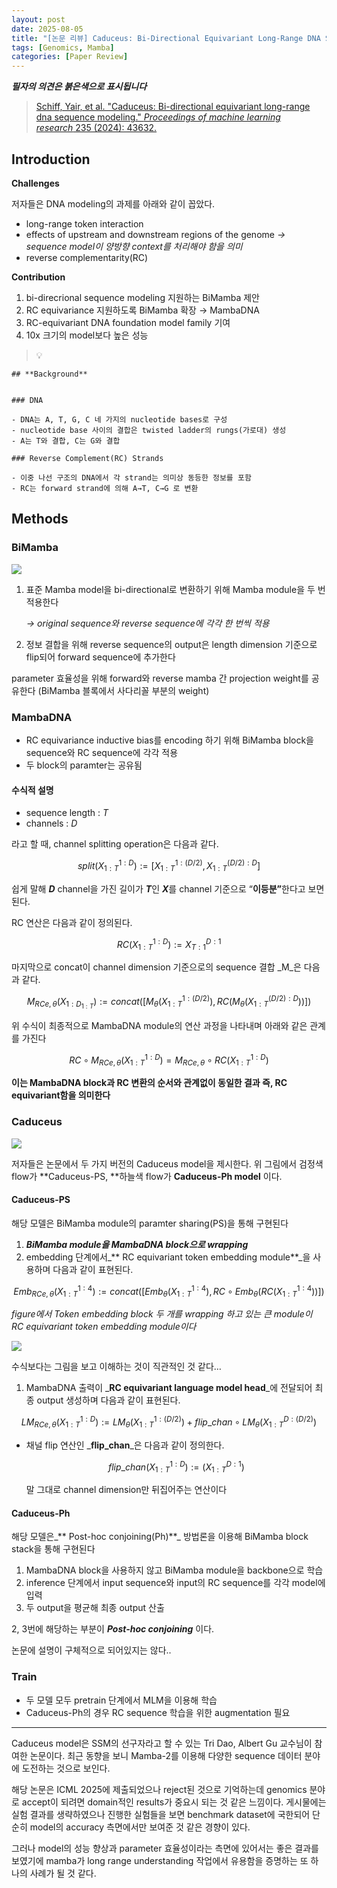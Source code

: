 ```yaml
---
layout: post
date: 2025-08-05
title: "[논문 리뷰] Caduceus: Bi-Directional Equivariant Long-Range DNA Sequence Modeling"
tags: [Genomics, Mamba]
categories: [Paper Review]
---
```


<span class="notion-red">_**필자의 의견은 붉은색으로 표시됩니다**_</span>


> [Schiff, Yair, et al. "Caduceus: Bi-directional equivariant long-range dna sequence modeling." ](https://pmc.ncbi.nlm.nih.gov/articles/PMC12189541/)[_Proceedings of machine learning research_](https://pmc.ncbi.nlm.nih.gov/articles/PMC12189541/)[ 235 (2024): 43632.](https://pmc.ncbi.nlm.nih.gov/articles/PMC12189541/)



## Introduction


**Challenges**


저자들은 DNA modeling의 과제를 아래와 같이 꼽았다.

- long-range token interaction
- effects of upstream and downstream regions of the genome 
_→ sequence model이 양방향 context를 처리해야 함을 의미_
- reverse complementarity(RC)

**Contribution**

1. bi-direcrional sequence modeling 지원하는 BiMamba 제안
1. RC equivariance 지원하도록 BiMamba 확장 → MambaDNA
1. RC-equivariant DNA foundation model family 기여
1. 10x 크기의 model보다 높은 성능

> 💡 


	## **Background**


	### DNA

	- DNA는 A, T, G, C 네 가지의 nucleotide bases로 구성
	- nucleotide base 사이의 결합은 twisted ladder의 rungs(가로대) 생성
	- A는 T와 결합, C는 G와 결합

	### Reverse Complement(RC) Strands

	- 이중 나선 구조의 DNA에서 각 strand는 의미상 동등한 정보를 포함
	- RC는 forward strand에 의해 A→T, C→G 로 변환


## Methods



### BiMamba


![](https://prod-files-secure.s3.us-west-2.amazonaws.com/542b861c-36a8-4051-84e5-8804b6728dba/2c247d59-7815-4980-99f0-8f0d21f445a7/image.png?X-Amz-Algorithm=AWS4-HMAC-SHA256&X-Amz-Content-Sha256=UNSIGNED-PAYLOAD&X-Amz-Credential=ASIAZI2LB466R6KQBMAP%2F20250821%2Fus-west-2%2Fs3%2Faws4_request&X-Amz-Date=20250821T080131Z&X-Amz-Expires=3600&X-Amz-Security-Token=IQoJb3JpZ2luX2VjEKD%2F%2F%2F%2F%2F%2F%2F%2F%2F%2FwEaCXVzLXdlc3QtMiJHMEUCIQCrJHLRoZdhAsCJuMuoQH17CPDS8dTaXxjhAHolMdTisQIgblSsw36NbqbB%2B07WFqSFX7AU7UL1e%2Bo4YPsNfHwLcfsqiAQI6f%2F%2F%2F%2F%2F%2F%2F%2F%2F%2FARAAGgw2Mzc0MjMxODM4MDUiDIQzz9UlfZZAx87ltSrcA8PW7YvCChYUVedIrjEFpfwg0mG0QUsiWZ985AzY5nmRI8ewceN30T7WWScGWYIoJx6wIyTF7N88HYAFZT%2FZORXr32lqCy7y7F32p46F3NY%2BhXhVqUfMgzjr7cWbWf6svuO26rtSL73K9XOBjoTF3ba28vuPXPheCUgtRP3PEZthvVHCdtSB7gdomPMFlrNe9glu7rBL5wbyF1fcfu2EUe2TjAuRazfAV2nWyXRPHbnnAH5L%2Fx18aHe4VHJFxUBW0HfWacFosDgdB8LjlkwjTKRogr%2Bqm2UjrsB%2Bstt0H4o0ojwqD80NluSmpRA9TOdfykBpza5FE7TVtbiF1hDdhPaGgfoUY4KLOMXXizGBia5CSBolUS4wlD0P3%2Fksu1Jgl%2B6NNjEOrhYe7t5xtsGTKNSRtOqEfBTMpyrQE9CCouRLx1dk7PrMDmpV5zlcmDQlVCI%2BZJGA8733FgjRmBbUYS%2FnVZDBwL9Lcc%2FOIpZwv1flazLcx38o%2BibH2sgXOwsVjkpB6G3tSHb1%2BDpuquS9U80GBm9TrYAlK35yreEHNdeIPv4fFZ97kL6cOCX4E%2BNacURJZoHSpgG8OISpFMgQ1WGxtI62saK1BLj9opz0aD0wMg7UA7Vj%2F5NM7c%2FiMM2Xm8UGOqUBIskaneYym9rpyfUAuaRSzjrmsS%2Fq3DNir54x2R2j9k3k%2F0MDpsKFs%2BIMitodoVRN9qeAuGyLFE%2BrzHB0d67rMLT45WsRj6LCjE964KmuZeNjNLcTFlth2o1vZ0FT6Lxps%2BumSslpdGBx6LpE0qpYNaocVjftbPWIB4HeKVQMdg0Vy8%2BYZ9HIi3AAzoVo6fV%2FP1oBv2kIs5Tds3wM5qA9oW6Su5F%2B&X-Amz-Signature=ca6747d841f99a8cf5e43de37be1e9b64b69b9ff7be0dfabb0c112dc471220fe&X-Amz-SignedHeaders=host&x-amz-checksum-mode=ENABLED&x-id=GetObject)

1. 표준 Mamba model을 bi-directional로 변환하기 위해 Mamba module을 두 번 적용한다

	_→ original sequence와 reverse sequence에 각각 한 번씩 적용_

1. 정보 결합을 위해 reverse sequence의 output은 length dimension 기준으로 flip되어 forward sequence에 추가한다

parameter 효율성을 위해 forward와 reverse mamba 간 projection weight를 공유한다 (BiMamba 블록에서 사다리꼴 부분의 weight)



### MambaDNA

- RC equivariance inductive bias를 encoding 하기 위해 BiMamba block을 sequence와 RC sequence에 각각 적용
- 두 block의 paramter는 공유됨


#### 수식적 설명

- sequence length : _T_
- channels : _D_

라고 할 때,  channel splitting operation은 다음과 같다.


$$
split(X^{1:D}_{1:T}):=[X^{1:(D/2)}_{1:T},X^{(D/2):D}_{1:T}]
$$


<span class="notion-red">쉽게 말해 </span><span class="notion-red">_**D**_</span><span class="notion-red"> channel을 가진 길이가 </span><span class="notion-red">_**T**_</span><span class="notion-red">인 </span><span class="notion-red">_**X**_</span><span class="notion-red">를 channel 기준으로 “</span><span class="notion-red">**이등분”**</span><span class="notion-red">한다고 보면 된다.</span>


RC 연산은 다음과 같이 정의된다.


$$
RC(X^{1:D}_{1:T}):=X^{D:1}_{T:1}
$$


마지막으로 concat이 channel dimension 기준으로의 sequence 결합 _M_은 다음과 같다.


$$
M_{RCe,\theta}(X_{1:D_{1:T}}):=concat([M_{\theta}(X^{1:(D/2)}_{1:T}),RC(M_{\theta}(X^{(D/2):D}_{1:T}))])
$$


위 수식이 최종적으로 MambaDNA module의 연산 과정을 나타내며 아래와 같은 관계를 가진다


$$
RC\circ M_{RCe,\theta}(X^{1:D}_{1:T}) = M_{RCe,\theta} \circ RC(X^{1:D}_{1:T})
$$


**이는 MambaDNA block과 RC 변환의 순서와 관계없이 동일한 결과 즉, RC equivariant함을 의미한다**



### Caduceus


![](https://prod-files-secure.s3.us-west-2.amazonaws.com/542b861c-36a8-4051-84e5-8804b6728dba/f94a60d7-8145-473b-aef9-7c68d3ec604a/image.png?X-Amz-Algorithm=AWS4-HMAC-SHA256&X-Amz-Content-Sha256=UNSIGNED-PAYLOAD&X-Amz-Credential=ASIAZI2LB466R6KQBMAP%2F20250821%2Fus-west-2%2Fs3%2Faws4_request&X-Amz-Date=20250821T080131Z&X-Amz-Expires=3600&X-Amz-Security-Token=IQoJb3JpZ2luX2VjEKD%2F%2F%2F%2F%2F%2F%2F%2F%2F%2FwEaCXVzLXdlc3QtMiJHMEUCIQCrJHLRoZdhAsCJuMuoQH17CPDS8dTaXxjhAHolMdTisQIgblSsw36NbqbB%2B07WFqSFX7AU7UL1e%2Bo4YPsNfHwLcfsqiAQI6f%2F%2F%2F%2F%2F%2F%2F%2F%2F%2FARAAGgw2Mzc0MjMxODM4MDUiDIQzz9UlfZZAx87ltSrcA8PW7YvCChYUVedIrjEFpfwg0mG0QUsiWZ985AzY5nmRI8ewceN30T7WWScGWYIoJx6wIyTF7N88HYAFZT%2FZORXr32lqCy7y7F32p46F3NY%2BhXhVqUfMgzjr7cWbWf6svuO26rtSL73K9XOBjoTF3ba28vuPXPheCUgtRP3PEZthvVHCdtSB7gdomPMFlrNe9glu7rBL5wbyF1fcfu2EUe2TjAuRazfAV2nWyXRPHbnnAH5L%2Fx18aHe4VHJFxUBW0HfWacFosDgdB8LjlkwjTKRogr%2Bqm2UjrsB%2Bstt0H4o0ojwqD80NluSmpRA9TOdfykBpza5FE7TVtbiF1hDdhPaGgfoUY4KLOMXXizGBia5CSBolUS4wlD0P3%2Fksu1Jgl%2B6NNjEOrhYe7t5xtsGTKNSRtOqEfBTMpyrQE9CCouRLx1dk7PrMDmpV5zlcmDQlVCI%2BZJGA8733FgjRmBbUYS%2FnVZDBwL9Lcc%2FOIpZwv1flazLcx38o%2BibH2sgXOwsVjkpB6G3tSHb1%2BDpuquS9U80GBm9TrYAlK35yreEHNdeIPv4fFZ97kL6cOCX4E%2BNacURJZoHSpgG8OISpFMgQ1WGxtI62saK1BLj9opz0aD0wMg7UA7Vj%2F5NM7c%2FiMM2Xm8UGOqUBIskaneYym9rpyfUAuaRSzjrmsS%2Fq3DNir54x2R2j9k3k%2F0MDpsKFs%2BIMitodoVRN9qeAuGyLFE%2BrzHB0d67rMLT45WsRj6LCjE964KmuZeNjNLcTFlth2o1vZ0FT6Lxps%2BumSslpdGBx6LpE0qpYNaocVjftbPWIB4HeKVQMdg0Vy8%2BYZ9HIi3AAzoVo6fV%2FP1oBv2kIs5Tds3wM5qA9oW6Su5F%2B&X-Amz-Signature=4e696729ab6ac49b09ff8d7636ec7c32b3b275af0c321cb76538c18a9b117f80&X-Amz-SignedHeaders=host&x-amz-checksum-mode=ENABLED&x-id=GetObject)


저자들은 논문에서 두 가지 버전의 Caduceus model을 제시한다. 위 그림에서 검정색 flow가 **Caduceus-PS, **하늘색 flow가 **Caduceus-Ph model** 이다.



#### Caduceus-PS


해당 모델은 BiMamba module의 paramter sharing(PS)을 통해 구현된다

1. _**BiMamba module을 MambaDNA block으로 wrapping**_
1. embedding 단계에서_** RC equivariant token embedding module**_을 사용하며 다음과 같이 표현된다.

$$
Emb_{RCe,\theta}(X^{1:4}_{1:T}):=concat([Emb_{\theta}(X^{1:4}_{1:T}),RC \circ Emb_{\theta}(RC(X^{1:4}_{1:T}))])
$$


_figure에서 Token embedding block 두 개를 wrapping 하고 있는 큰 module이 RC equivariant token embedding module이다_


![](https://prod-files-secure.s3.us-west-2.amazonaws.com/542b861c-36a8-4051-84e5-8804b6728dba/b175e4da-71eb-4e91-8c23-a06dabe673c9/image.png?X-Amz-Algorithm=AWS4-HMAC-SHA256&X-Amz-Content-Sha256=UNSIGNED-PAYLOAD&X-Amz-Credential=ASIAZI2LB466R6KQBMAP%2F20250821%2Fus-west-2%2Fs3%2Faws4_request&X-Amz-Date=20250821T080131Z&X-Amz-Expires=3600&X-Amz-Security-Token=IQoJb3JpZ2luX2VjEKD%2F%2F%2F%2F%2F%2F%2F%2F%2F%2FwEaCXVzLXdlc3QtMiJHMEUCIQCrJHLRoZdhAsCJuMuoQH17CPDS8dTaXxjhAHolMdTisQIgblSsw36NbqbB%2B07WFqSFX7AU7UL1e%2Bo4YPsNfHwLcfsqiAQI6f%2F%2F%2F%2F%2F%2F%2F%2F%2F%2FARAAGgw2Mzc0MjMxODM4MDUiDIQzz9UlfZZAx87ltSrcA8PW7YvCChYUVedIrjEFpfwg0mG0QUsiWZ985AzY5nmRI8ewceN30T7WWScGWYIoJx6wIyTF7N88HYAFZT%2FZORXr32lqCy7y7F32p46F3NY%2BhXhVqUfMgzjr7cWbWf6svuO26rtSL73K9XOBjoTF3ba28vuPXPheCUgtRP3PEZthvVHCdtSB7gdomPMFlrNe9glu7rBL5wbyF1fcfu2EUe2TjAuRazfAV2nWyXRPHbnnAH5L%2Fx18aHe4VHJFxUBW0HfWacFosDgdB8LjlkwjTKRogr%2Bqm2UjrsB%2Bstt0H4o0ojwqD80NluSmpRA9TOdfykBpza5FE7TVtbiF1hDdhPaGgfoUY4KLOMXXizGBia5CSBolUS4wlD0P3%2Fksu1Jgl%2B6NNjEOrhYe7t5xtsGTKNSRtOqEfBTMpyrQE9CCouRLx1dk7PrMDmpV5zlcmDQlVCI%2BZJGA8733FgjRmBbUYS%2FnVZDBwL9Lcc%2FOIpZwv1flazLcx38o%2BibH2sgXOwsVjkpB6G3tSHb1%2BDpuquS9U80GBm9TrYAlK35yreEHNdeIPv4fFZ97kL6cOCX4E%2BNacURJZoHSpgG8OISpFMgQ1WGxtI62saK1BLj9opz0aD0wMg7UA7Vj%2F5NM7c%2FiMM2Xm8UGOqUBIskaneYym9rpyfUAuaRSzjrmsS%2Fq3DNir54x2R2j9k3k%2F0MDpsKFs%2BIMitodoVRN9qeAuGyLFE%2BrzHB0d67rMLT45WsRj6LCjE964KmuZeNjNLcTFlth2o1vZ0FT6Lxps%2BumSslpdGBx6LpE0qpYNaocVjftbPWIB4HeKVQMdg0Vy8%2BYZ9HIi3AAzoVo6fV%2FP1oBv2kIs5Tds3wM5qA9oW6Su5F%2B&X-Amz-Signature=cee89f856de977c0e4fb648fc1eb40d4b51cfb0c41b79439a772ef419a9b71e2&X-Amz-SignedHeaders=host&x-amz-checksum-mode=ENABLED&x-id=GetObject)


<span class="notion-red">수식보다는 그림을 보고 이해하는 것이 직관적인 것 같다…</span>

1. MambaDNA 출력이 _**RC equivariant language model head**_에 전달되어 최종 output 생성하며 다음과 같이 표현된다.

$$
LM_{RCe,\theta}(X^{1:D}_{1:T}):= LM_{\theta}(X^{1:(D/2)}_{1:T})+flip\_chan\circ LM_{\theta}(X^{D:(D/2)}_{1:T})
$$

- 채널 flip 연산인 _**flip\_chan**_은 다음과 같이 정의한다.

	$$
	flip\_chan(X^{1:D}_{1:T}):=(X^{D:1}_{1:T})
	$$


	말 그대로 channel dimension만 뒤집어주는 연산이다



#### Caduceus-Ph


해당 모델은_** Post-hoc conjoining(Ph)**_ 방법론을 이용해 BiMamba block stack을 통해 구현된다

1. MambaDNA block을 사용하지 않고 BiMamba module을 backbone으로 학습
1. inference 단계에서 input sequence와 input의 RC sequence를 각각 model에 입력
1. 두 output을 평균해 최종 output 산출

2, 3번에 해당하는 부분이 _**Post-hoc conjoining**_ 이다.


<span class="notion-red">논문에 설명이 구체적으로 되어있지는 않다..</span>



### Train

- 두 모델 모두 pretrain 단계에서 MLM을 이용해 학습
- Caduceus-Ph의 경우 RC sequence 학습을 위한 augmentation 필요

---


<span class="notion-red">Caduceus model은 SSM의 선구자라고 할 수 있는 Tri Dao, Albert Gu 교수님이 참여한 논문이다. 최근 동향을 보니 Mamba-2를 이용해 다양한 sequence 데이터 분야에 도전하는 것으로 보인다.</span>


<span class="notion-red">해당 논문은 ICML 2025에 제출되었으나 reject된 것으로 기억하는데 genomics 분야로 accept이 되려면 domain적인 results가 중요시 되는 것 같은 느낌이다. 게시물에는 실험 결과를 생략하였으나 진행한 실험들을 보면 benchmark dataset에 국한되어 단순히 model의 accuracy 측면에서만 보여준 것 같은 경향이 있다.</span>


<span class="notion-red">그러나 model의 성능 향상과 parameter 효율성이라는 측면에 있어서는 좋은 결과를 보였기에 mamba가 long range understanding 작업에서 유용함을 증명하는 또 하나의 사례가 될 것 같다.</span>

